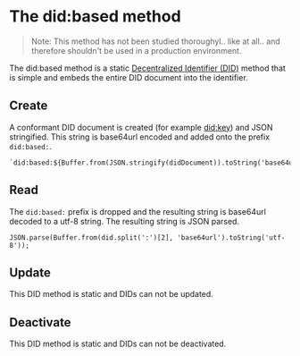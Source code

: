 # The did:based method

> Note: This method has not been studied thoroughyl.. like at all.. and therefore shouldn't be used in a production environment.

The did:based method is a static [Decentralized Identifier (DID)](https://www.w3.org/TR/did-core/) method that is simple and embeds the entire DID document into the identifier.

## Create

A conformant DID document is created (for example [did:key](https://w3c-ccg.github.io/did-method-key/)) and JSON stringified. This string is base64url encoded and added onto the prefix `did:based:`.

```
`did:based:${Buffer.from(JSON.stringify(didDocument)).toString('base64url')}`
```

## Read

The `did:based:` prefix is dropped and the resulting string is base64url decoded to a utf-8 string. The resulting string is JSON parsed.

```
JSON.parse(Buffer.from(did.split(':')[2], 'base64url').toString('utf-8'));
```


## Update

This DID method is static and DIDs can not be updated.

## Deactivate

This DID method is static and DIDs can not be deactivated.
